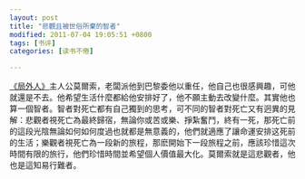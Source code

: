 ```yaml
---
layout: post
title: "悲觀且被世俗所棄的智者"
modified: 2011-07-04 19:05:51 +0800
tags: [书评]
categories: [读书不倦]

---
```



[《局外人》]主人公莫爾索，老闆派他到巴黎委他以重任，他自己也很感興趣，可他就還是不去。他希望生活什麼都給他安排好了，他不願主動去改變什麼。其實他也算一個智者。智者對死亡都有自己獨到的思考，可不同的智者對死亡又有迥異的見解：悲觀者視死亡為最終歸宿，無論你或苦或樂、掙紮奮鬥，終有一死，那死亡前的這段光陰無論如何如何度過也就都是無意義的，他們就適應了讓命運安排这死前的生活；樂觀者視死亡為一段新的旅程，那麽開始下一段旅程之前，應該珍惜這次時間有限的旅行，他們珍惜時間並希望個人價值最大化。莫爾索就是這悲觀者，他也是這知易行難者。

[《局外人》]: http://book.douban.com/subject/1052203/